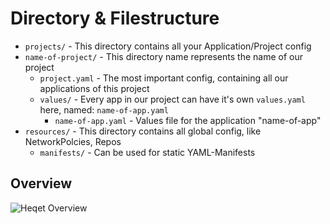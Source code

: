 # Directory & Filestructure

 * `projects/` - This directory contains all your Application/Project config
  * `name-of-project/` - This directory name represents the name of our project
    * `project.yaml` - The most important config, containing all our applications of this project
    * `values/` - Every app in our project can have it's own `values.yaml` here, named: `name-of-app.yaml`
      * `name-of-app.yaml` - Values file for the application "name-of-app"
 * `resources/` - This directory contains all global config, like NetworkPolcies, Repos 
   * `manifests/` - Can be used for static YAML-Manifests

## Overview

![Heqet Overview](https://nold360.github.io/heqet/assets/heqet-directory-overview.jpg)
